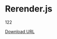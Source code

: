 # Rerender.js
122

[Download URL](https://xdreams.live/threads/build-a-frontend-web-framework-from-scratch-meap-v11.361140/)